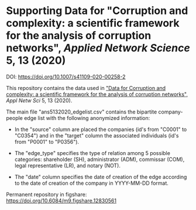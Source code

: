 # Supporting Data for "Corruption and complexity: a scientific framework for the analysis of corruption networks", _Applied Network Science_ 5, 13 (2020)
DOI: https://doi.org/10.1007/s41109-020-00258-2

This repository contains the data used in ["Data for Corruption and complexity: a scientific framework for the analysis of corruption networks",](https://doi.org/10.1007/s41109-020-00258-2) _Appl Netw Sci_ 5, 13 (2020).

The main file "ans5132020_edgelist.csv" contains the bipartite company-people edge list with the following anonymized information:

* In the "source" column are placed the companies (id's from "C0001" to "C0354") and in the "target" column the associated individuals (id's from "P0001" to "P0356").

* The "edge_type" specifies the type of relation among 5 possible categories: shareholder (SH), administrator (ADM), commissar (COM), legal representative (LR), and notary (NOT).

* The "date" column specifies the date of creation of the edge according to the date of creation of the company in YYYY-MM-DD format.

Permanent repository in figshare: https://doi.org/10.6084/m9.figshare.12830561
